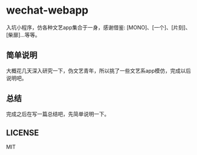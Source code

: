 # wechat-webapp

入坑小程序，仿各种文艺app集合于一身，感谢借鉴: [MONO]、[一个]、[片刻]、[柴扉]...等等。

## 简单说明

大概花几天深入研究一下，伪文艺青年，所以挑了一些文艺系app模仿，完成以后说明吧。

## 总结

完成之后在写一篇总结吧，先简单说明一下。

## LICENSE

MIT
